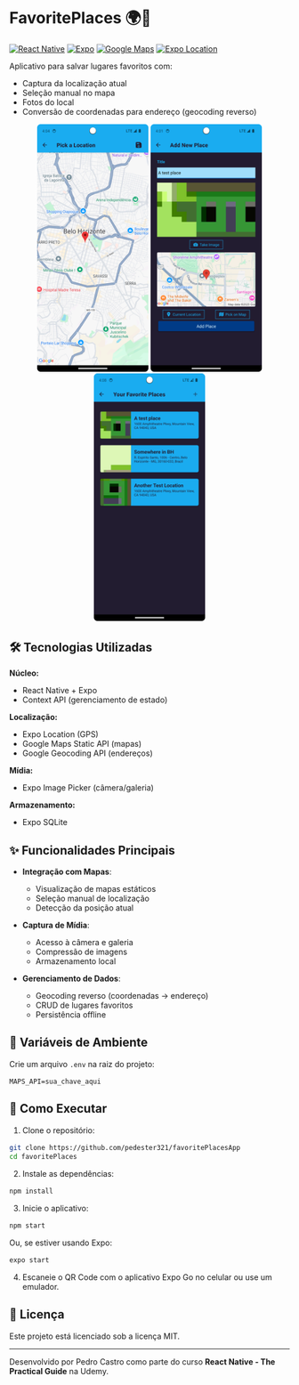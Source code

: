 # FavoritePlaces 🌍📍

[![React Native](https://img.shields.io/badge/React%20Native-v0.72.0-blue)](https://reactnative.dev/)
[![Expo](https://img.shields.io/badge/Expo-SDK%2052-4630EB)](https://expo.io/)
[![Google Maps](https://img.shields.io/badge/Google%20Maps-API-4285F4)](https://developers.google.com/maps)
[![Expo Location](https://img.shields.io/badge/Expo%20Location-%E2%9D%A4%EF%B8%8F-4630EB)](https://docs.expo.dev/versions/latest/sdk/location/)

Aplicativo para salvar lugares favoritos com:
- Captura da localização atual
- Seleção manual no mapa
- Fotos do local
- Conversão de coordenadas para endereço (geocoding reverso)

<p align="center">
  <img src="screenshots/tela3.png" width="200" alt="Lista de lugares"/>
  <img src="screenshots/tela2.png" width="200" alt="Adicionando um novo lugar"/>
  <img src="screenshots/tela1.png" width="200" alt="Selecionando um ponto no mapa"/>  
</p>

## 🛠 Tecnologias Utilizadas

**Núcleo:**
- React Native + Expo
- Context API (gerenciamento de estado)

**Localização:**
- Expo Location (GPS)
- Google Maps Static API (mapas)
- Google Geocoding API (endereços)

**Mídia:**
- Expo Image Picker (câmera/galeria)

**Armazenamento:**
- Expo SQLite 

## ✨ Funcionalidades Principais

- **Integração com Mapas**:
  - Visualização de mapas estáticos
  - Seleção manual de localização
  - Detecção da posição atual

- **Captura de Mídia**:
  - Acesso à câmera e galeria
  - Compressão de imagens
  - Armazenamento local

- **Gerenciamento de Dados**:
  - Geocoding reverso (coordenadas → endereço)
  - CRUD de lugares favoritos
  - Persistência offline

## 🔐 Variáveis de Ambiente

Crie um arquivo `.env` na raiz do projeto:
   ```env
   MAPS_API=sua_chave_aqui
   ```

## 🚀 Como Executar

1. Clone o repositório:

```bash
git clone https://github.com/pedester321/favoritePlacesApp
cd favoritePlaces
```

2. Instale as dependências:

```bash
npm install
```

3. Inicie o aplicativo:

```bash
npm start
```

Ou, se estiver usando Expo:

```bash
expo start
```

4. Escaneie o QR Code com o aplicativo Expo Go no celular ou use um emulador.

## 📝 Licença

Este projeto está licenciado sob a licença MIT.

---

Desenvolvido por Pedro Castro como parte do curso **React Native - The Practical Guide** na Udemy.
